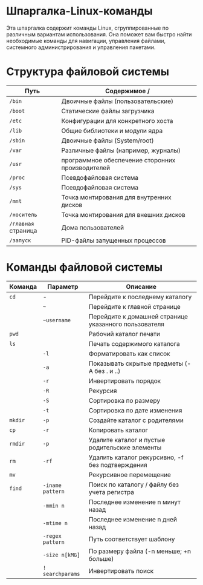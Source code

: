 # Шпаргалка-Linux-команды
Эта шпаргалка содержит команды Linux, сгруппированные по различным вариантам использования. Она поможет вам быстро найти необходимые команды для навигации, управления файлами, системного администрирования и управления пакетами.

# Структура файловой системы

| Путь | Содержимое /
|--------|-----------------------------|
| `/bin` | Двоичные файлы (пользовательские) |
| `/boot` | Статические файлы загрузчика |
| `/etc` | Конфигурации для конкретного хоста |
| `/lib` | Общие библиотеки и модули ядра |
| `/sbin` | Двоичные файлы (System/root) |
| `/var` | Различные файлы (например, журналы) |
| `/usr` | программное обеспечение сторонних производителей |
| `/proc` | Псевдофайловая система |
| `/sys` | Псевдофайловая система |
| `/mnt` | Точка монтирования для внутренних дисков |
| `/носитель` | Точка монтирования для внешних дисков |
| `/главная` страница | Дома пользователей |
| `/запуск` | PID-файлы запущенных процессов |

# Команды файловой системы

| Команда   | Параметр            | Описание                                         |
|-----------|---------------------|--------------------------------------------------|
| `cd`      | -                   | Перейдите к последнему каталогу                  |
|           | `~`                 | Перейдите к главной странице                     |
|           | `~username`         | Перейдите к домашней странице указанного пользователя |
| `pwd`     |                     | Рабочий каталог печати                           |
| `ls`      |                     | Печать содержимого каталога                      |
|           | `-l`                | Форматировать как список                         |
|           | `-a`                | Показывать скрытые предметы (-A без . и ..)     |
|           | `-r`                | Инвертировать порядок                            |
|           | `-R`                | Рекурсия                                        |
|           | `-S`                | Сортировка по размеру                           |
|           | `-t`                | Сортировка по дате изменения                    |
| `mkdir`   | `-p`                | Создайте каталог с родителями                    |
| `cp`      | `-r`                | Копировать каталог                               |
| `rmdir`   | `-p`                | Удалите каталог и пустые родительские элементы   |
| `rm`      | `-rf`               | Удалить каталог рекурсивно, -f без подтверждения |
| `mv`      |                     | Рекурсивное перемещение                          |
| `find`    | `-iname pattern`    | Поиск по каталогу / файлу без учета регистра     |
|           | `-mmin n`           | Последнее изменение n минут назад                |
|           | `-mtime n`          | Последнее изменение n дней назад                 |
|           | `-regex pattern`    | Путь соответствует шаблону                       |
|           | `-size n[kMG]`      | По размеру файла (-n меньше; +n больше)         |
|           | `! searchparams`    | Инвертировать поиск                              |
